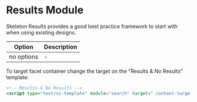 # Results Module

Skeleton Results provides a good best practice framework to start with when using existing designs.

|Option|Description|
|------|-----------|
|no options| - |

To target facet container change the target on the "Results & No Results" template:

```html
<!-- Results & No Results -->
<script type="text/ss-template" module="search" target=".content-target-selector">
```
